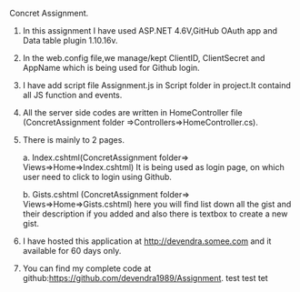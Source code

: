 Concret Assignment.

1. In this assignment I have used ASP.NET 4.6V,GitHub OAuth app and Data table plugin 1.10.16v.
2. In the web.config file,we manage/kept ClientID, ClientSecret and AppName which is being used for Github login.
3. I have add script file Assignment.js in Script folder in project.It containd all JS function and events.
3. All the server side codes are written in HomeController file (ConcretAssignment folder =>Controllers=>HomeController.cs).
4. There is  mainly to 2 pages.

     a. Index.cshtml(ConcretAssignment folder=> Views=>Home=>Index.cshtml) It is being used as login page, on which user need to                           click to login using Github.
     
     b. Gists.cshtml (ConcretAssignment folder=> Views=>Home=>Gists.cshtml)  here you will find list down all the gist and their                 description if  you added and also there is textbox to create a new gist.

5. I have hosted this application at http://devendra.somee.com and it available for 60 days only.
6. You can find my complete code at github:https://github.com/devendra1989/Assignment.
test test tet
